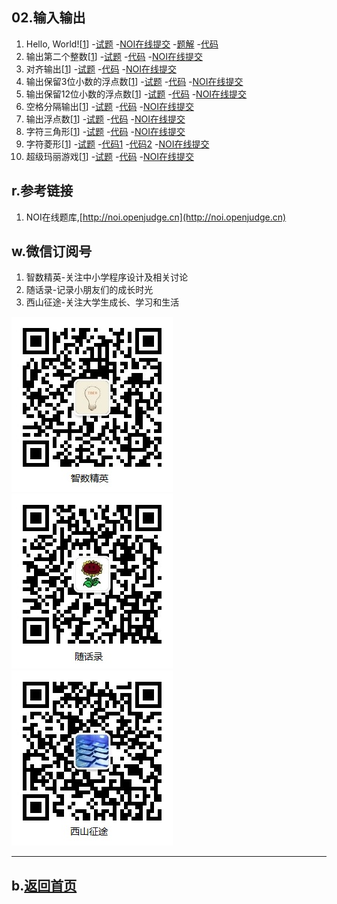 ## 02.输入输出

1.  Hello, World![[1](http://noi.openjudge.cn)]
    -[试题](01/question.md)
    -[NOI在线提交](http://noi.openjudge.cn/ch0101/01/)
    -[题解](01/)
    -[代码](https://github.com/daweizh/cpp/blob/master/chap02/01/)
2.  输出第二个整数[[1](http://noi.openjudge.cn)]
    -[试题](Q0202.md)
    -[代码](https://github.com/daweizh/cpp/blob/master/chap02/C0202.cpp)
    -[NOI在线提交](http://noi.openjudge.cn/ch0101/02/)
3.  对齐输出[[1](http://noi.openjudge.cn)]
    -[试题](Q0203.md)
    -[代码](https://github.com/daweizh/cpp/blob/master/chap02/C0203.cpp)
    -[NOI在线提交](http://noi.openjudge.cn/ch0101/03/)
4.  输出保留3位小数的浮点数[[1](http://noi.openjudge.cn)]
    -[试题](Q0204.md)
    -[代码](https://github.com/daweizh/cpp/blob/master/chap02/C0204.cpp)
    -[NOI在线提交](http://noi.openjudge.cn/ch0101/04/)
5.  输出保留12位小数的浮点数[[1](http://noi.openjudge.cn)]
    -[试题](Q0205.md)
    -[代码](https://github.com/daweizh/cpp/blob/master/chap02/C0205.cpp)
    -[NOI在线提交](http://noi.openjudge.cn/ch0101/05/)
6.  空格分隔输出[[1](http://noi.openjudge.cn)]
    -[试题](Q0206.md)
    -[代码](https://github.com/daweizh/cpp/blob/master/chap02/C0206.cpp)
    -[NOI在线提交](http://noi.openjudge.cn/ch0101/06/)
7.  输出浮点数[[1](http://noi.openjudge.cn)]
    -[试题](Q0207.md)
    -[代码](https://github.com/daweizh/cpp/blob/master/chap02/C0207.cpp)
    -[NOI在线提交](http://noi.openjudge.cn/ch0101/07/)
8.  字符三角形[[1](http://noi.openjudge.cn)]
    -[试题](Q0208.md)
    -[代码](https://github.com/daweizh/cpp/blob/master/chap02/C0208.cpp)
    -[NOI在线提交](http://noi.openjudge.cn/ch0101/08/)
9.  字符菱形[[1](http://noi.openjudge.cn)]
    -[试题](Q0209.md)
    -[代码1](https://github.com/daweizh/cpp/blob/master/chap02/C0209-1.cpp)
    -[代码2](https://github.com/daweizh/cpp/blob/master/chap02/C0209-2.cpp)
    -[NOI在线提交](http://noi.openjudge.cn/ch0101/09/)
10. 超级玛丽游戏[[1](http://noi.openjudge.cn)]
    -[试题](Q0210.md)
    -[代码](https://github.com/daweizh/cpp/blob/master/chap02/C0210.cpp)
    -[NOI在线提交](http://noi.openjudge.cn/ch0101/10/)


## r.参考链接

1. NOI在线题库,[http://noi.openjudge.cn](http://noi.openjudge.cn)

## w.微信订阅号

1. 智数精英-关注中小学程序设计及相关讨论
2. 随话录-记录小朋友们的成长时光
2. 西山征途-关注大学生成长、学习和生活

![欢迎关注“智数精英”订阅号](../assets/me/img/idea8.jpg)
![欢迎关注“随话录”订阅号](../assets/me/img/shl8.jpg)
![欢迎关注“西山征途”订阅号](../assets/me/img/xszt8.jpg)

----------

## b.[返回首页](../)
